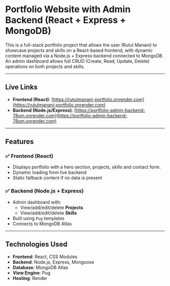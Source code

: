 # Portfolio Website with Admin Backend (React + Express + MongoDB)

This is a full-stack portfolio project that allows the user (Rutul Manani) to showcase projects and skills on a React-based frontend, with dynamic content managed via a Node.js + Express backend connected to MongoDB. An admin dashboard allows full CRUD (Create, Read, Update, Delete) operations on both projects and skills.

---

## Live Links

- **Frontend (React)**: [https://rutulmanani-portfolio.onrender.com](https://rutulmanani-portfolio.onrender.com)
- **Backend (Node.js/Express)**: [https://portfolio-admin-backend-78om.onrender.com](https://portfolio-admin-backend-78om.onrender.com)

---

## Features

### ✅ Frontend (React)
- Displays portfolio with a hero section, projects, skills and contact form.
- Dynamic loading from live backend
- Static fallback content if no data is present

### ✅ Backend (Node.js + Express)
- Admin dashboard with:
  - View/add/edit/delete **Projects**
  - View/add/edit/delete **Skills**
- Built using `Pug` templates
- Connects to MongoDB Atlas

---

## Technologies Used

- **Frontend**: React, CSS Modules
- **Backend**: Node.js, Express, Mongoose
- **Database**: MongoDB Atlas
- **View Engine**: Pug
- **Hosting**: Render


